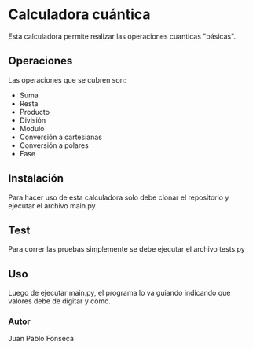 
# Calculadora cuántica


 Esta calculadora permite realizar las operaciones cuanticas "básicas".

 ## Operaciones

 Las operaciones que se cubren son:
 - Suma
 - Resta
 - Producto
 - División
 - Modulo
 - Conversión a cartesianas
 - Conversión a polares
 - Fase

 ## Instalación
 Para hacer uso de esta calculadora solo debe clonar el repositorio y ejecutar el archivo main.py

 ## Test
 Para correr las pruebas simplemente se debe ejecutar el archivo tests.py

## Uso
Luego de ejecutar main.py, el programa lo va guiando indicando que valores debe de digitar y como.
 ### Autor
 Juan Pablo Fonseca

 